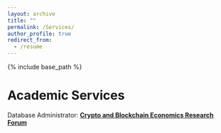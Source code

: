 ```yaml
---
layout: archive
title: ""
permalink: /Services/
author_profile: true
redirect_from:
  - /resume
---
```


{% include base_path %}



Academic Services
=====
Database Administrator: [**Crypto and Blockchain Economics Research Forum**](https://www.cber-forum.org/literature)<br>




